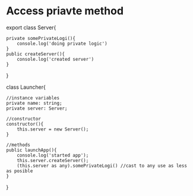 # Access priavte method

export class Server{

    private somePrivateLogi(){
        console.log('doing private logic')
    }
    public createServer(){
        console.log('created server')
    }
}

class Launcher{

    //instance variables
    private name: string;
    private server: Server;

    //constructor
    constructor(){
        this.server = new Server();
    }

    //methods
    public launchApp(){
        console.log('started app');
        this.server.createServer();
        (this.server as any).somePrivateLogi() //cast to any use as less as posible
    }
}

